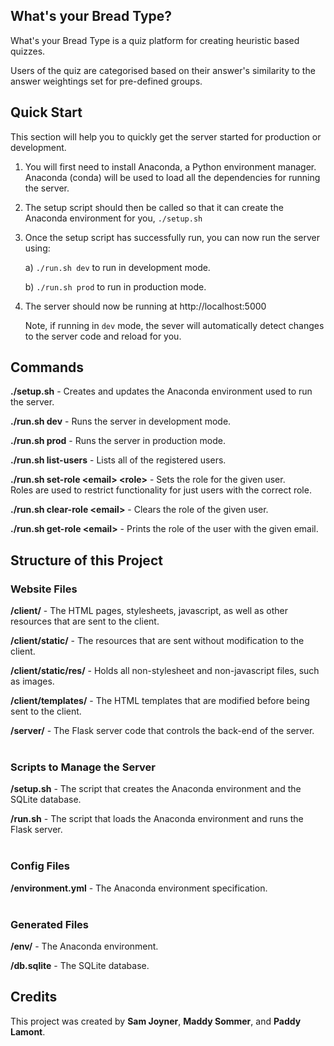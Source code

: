 What's your Bread Type?
-----------------------

What's your Bread Type is a quiz platform for creating heuristic based quizzes.

Users of the quiz are categorised based on their answer's
similarity to the answer weightings set for pre-defined groups.


Quick Start
-----------
This section will help you to quickly get the server started for production or development.

1. You will first need to install Anaconda, a Python environment manager.
   Anaconda (conda) will be used to load all the dependencies for running the server.

2. The setup script should then be called so that it can create the Anaconda environment for you,
   ```./setup.sh```

3. Once the setup script has successfully run, you can now run the server using:
   
   a) `./run.sh dev` to run in development mode.
   
   b) `./run.sh prod` to run in production mode.

4. The server should now be running at http://localhost:5000
   
   Note, if running in `dev` mode, the sever will automatically detect changes to the server code and reload for you.


Commands
--------

**./setup.sh** - Creates and updates the Anaconda environment used to run the server.

**./run.sh dev** - Runs the server in development mode.

**./run.sh prod** - Runs the server in production mode.

**./run.sh list-users** - Lists all of the registered users.

**./run.sh set-role \<email\> \<role\>** - Sets the role for the given user.<br/>
Roles are used to restrict functionality for just users with the correct role.

**./run.sh clear-role \<email\>** - Clears the role of the given user.

**./run.sh get-role \<email\>** - Prints the role of the user with the given email.


Structure of this Project
-------------------------

### Website Files

**/client/** - The HTML pages, stylesheets, javascript, as well as other resources that are sent to the client.

**/client/static/** - The resources that are sent without modification to the client.

**/client/static/res/** - Holds all non-stylesheet and non-javascript files, such as images.

**/client/templates/** - The HTML templates that are modified before being sent to the client.

**/server/** - The Flask server code that controls the back-end of the server.
<br/><br/>


### Scripts to Manage the Server

**/setup.sh** - The script that creates the Anaconda environment and the SQLite database.

**/run.sh** - The script that loads the Anaconda environment and runs the Flask server.
<br/><br/>


### Config Files

**/environment.yml** - The Anaconda environment specification.
<br/><br/>


### Generated Files

**/env/** - The Anaconda environment.

**/db.sqlite** - The SQLite database.


Credits
-------
This project was created by **Sam Joyner**, **Maddy Sommer**, and **Paddy Lamont**.
